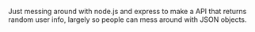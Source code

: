 Just messing around with node.js and express to make a API that returns random user info, largely so people can mess around with JSON objects.
